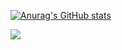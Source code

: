 [![Anurag's GitHub stats](https://github-readme-stats.vercel.app/api?username=commandiron)](https://github.com/commandiron/github-readme-stats)

![](https://komarev.com/ghpvc/?username=commandiron)

<!--
**commandiron/commandiron** is a ✨ _special_ ✨ repository because its `README.md` (this file) appears on your GitHub profile.

Here are some ideas to get you started:

- 🔭 I’m currently working on ...
- 🌱 I’m currently learning ...
- 👯 I’m looking to collaborate on ...
- 🤔 I’m looking for help with ...
- 💬 Ask me about ...
- 📫 How to reach me: ...
- 😄 Pronouns: ...
- ⚡ Fun fact: ...
-->
